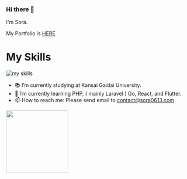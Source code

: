 ### Hi there 👋

I'm Sora.

My Portfolio is <a href="https://sora0613.com">HERE</a> 

# My Skills
<img alt="my skills" src="https://skillicons.dev/icons?theme=dark&perline=8&i=go,php,python,ts,js,html,css,react,git,github,apple,docker,phpstorm,mysql,laravel" />


- 📚 I’m currently studying at Kansai Gaidai University.
- 🌱 I’m currently learning PHP, ( mainly Laravel ) Go, React, and Flutter.
- 📫 How to reach me: Please send email to contact@sora0613.com


<a href="https://github.com/sora0613">
  <img align="left" height="170px" src="https://github-readme-stats.vercel.app/api/top-langs/?username=Sora0613&layout=compact&theme=dracula" />
</a>
